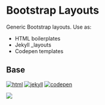 Bootstrap Layouts
=================

Generic Bootstrap layouts. Use as:
* HTML boilerplates
* Jekyll _layouts
* Codepen templates


## Base

[![html](https://img.shields.io/badge/html--orange.svg)](https://github.com/highweb/bootstrap-layouts/blob/master/base.html)
[![jekyll](https://img.shields.io/badge/jekyll--red.svg)](https://github.com/highweb/bootstrap-layouts/blob/master/base.html)
[![codepen](https://img.shields.io/badge/codepen--d3d3d3.svg)](https://codepen.io/tonystar/pen/qagELN)

<img src="https://cdn.rawgit.com/highweb/bootstrap-layouts/e74ac21e9027326976fa79485f9102d302250d80/base.png"/>
